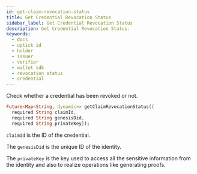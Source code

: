 ```yaml
---
id: get-claim-revocation-status
title: Get Credential Revocation Status
sidebar_label: Get Credential Revocation Status
description: Get Credential Revocation Status.
keywords:
  - docs
  - uptick id
  - holder
  - issuer
  - verifier
  - wallet sdk
  - revocation status
  - credential
---
```


Check whether a credential has been revoked or not.

```dart
Future<Map<String, dynamic>> getClaimRevocationStatus({
  required String claimId,
  required String genesisDid,
  required String privateKey});
```

`claimId` is the ID of the credential.

The `genesisDid` is the unique ID of the identity.

The `privateKey` is the key used to access all the sensitive information from the identity and also to realize operations like generating proofs.
